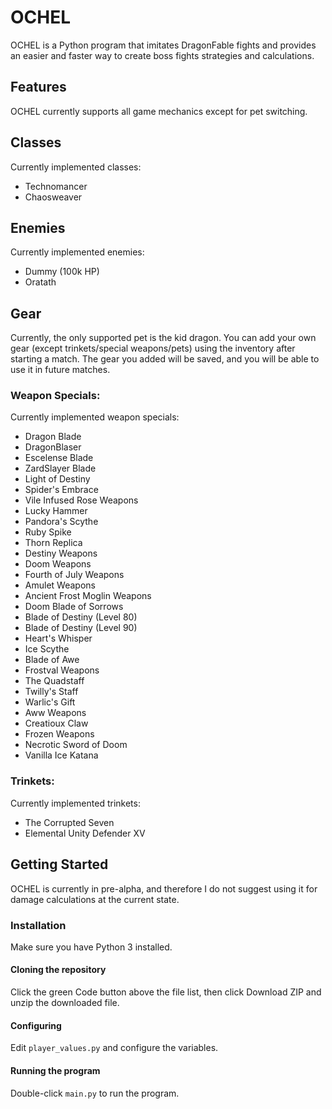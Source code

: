 # OCHEL
OCHEL is a Python program that imitates DragonFable fights and provides an easier and faster way to create boss fights strategies and calculations.

## Features
OCHEL currently supports all game mechanics except for pet switching.

## Classes
Currently implemented classes:

- Technomancer
- Chaosweaver

## Enemies
Currently implemented enemies:

- Dummy (100k HP)
- Oratath

## Gear
Currently, the only supported pet is the kid dragon.
You can add your own gear (except trinkets/special weapons/pets) using the inventory after starting a match.
The gear you added will be saved, and you will be able to use it in future matches.

### Weapon Specials:
Currently implemented weapon specials:

- Dragon Blade
- DragonBlaser
- Escelense Blade
- ZardSlayer Blade
- Light of Destiny
- Spider's Embrace
- Vile Infused Rose Weapons
- Lucky Hammer
- Pandora's Scythe
- Ruby Spike
- Thorn Replica
- Destiny Weapons
- Doom Weapons
- Fourth of July Weapons
- Amulet Weapons
- Ancient Frost Moglin Weapons
- Doom Blade of Sorrows
- Blade of Destiny (Level 80)
- Blade of Destiny (Level 90)
- Heart's Whisper
- Ice Scythe
- Blade of Awe
- Frostval Weapons
- The Quadstaff
- Twilly's Staff
- Warlic's Gift
- Aww Weapons
- Creatioux Claw
- Frozen Weapons
- Necrotic Sword of Doom
- Vanilla Ice Katana

### Trinkets:
Currently implemented trinkets:

- The Corrupted Seven
- Elemental Unity Defender XV

## Getting Started
OCHEL is currently in pre-alpha, and therefore I do not suggest using it for damage calculations at the current state.

### Installation
Make sure you have Python 3 installed.

#### Cloning the repository
Click the green Code button above the file list, then click Download ZIP and unzip the downloaded file.

#### Configuring
Edit `player_values.py` and configure the variables.

#### Running the program
Double-click `main.py` to run the program.
